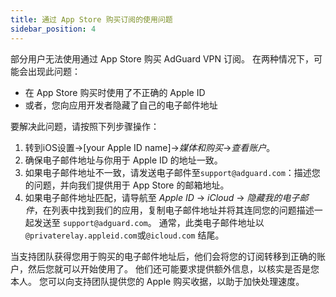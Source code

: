 ```yaml
---
title: 通过 App Store 购买订阅的使用问题
sidebar_position: 4
---
```


部分用户无法使用通过 App Store 购买 AdGuard VPN 订阅。 在两种情况下，可能会出现此问题：

- 在 App Store 购买时使用了不正确的 Apple ID
- 或者，您向应用开发者隐藏了自己的电子邮件地址

要解决此问题，请按照下列步骤操作：

1. 转到iOS设置→[your Apple ID name]→*媒体和购买*→*查看账户*。
1. 确保电子邮件地址与你用于 Apple ID 的地址一致。
1. 如果电子邮件地址不一致，请发送电子邮件至`support@adguard.com`：描述您的问题，并向我们提供用于 App Store 的邮箱地址。
1. 如果电子邮件地址匹配，请导航至 *Apple ID* → *iCloud* → *隐藏我的电子邮件*，在列表中找到我们的应用，复制电子邮件地址并将其连同您的问题描述一起发送至 `support@adguard.com`。 通常，此类电子邮件地址以`@privaterelay.appleid.com`或`@icloud.com` 结尾。

当支持团队获得您用于购买的电子邮件地址后，他们会将您的订阅转移到正确的账户，然后您就可以开始使用了。 他们还可能要求提供额外信息，以核实是否是您本人。 您可以向支持团队提供您的 Apple 购买收据，以助于加快处理速度。
